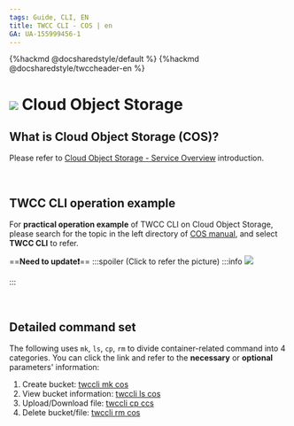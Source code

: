 ```yaml
---
tags: Guide, CLI, EN
title: TWCC CLI - COS | en
GA: UA-155999456-1
---
```


{%hackmd @docsharedstyle/default %}
{%hackmd @docsharedstyle/twccheader-en %}

# ![](https://cos.twcc.ai/SYS-MANUAL/uploads/upload_a798c7edb1b5032ecf92265a3150a7ec.png) Cloud Object Storage

## What is Cloud Object Storage (COS)?

Please refer to [Cloud Object Storage - Service Overview](https://man.twcc.ai/@twccdocs/doc-cos-main-en/%2F%40twccdocs%2Fcos-overview-en) introduction.

<br>

## TWCC CLI operation example

For **practical operation example** of TWCC CLI on Cloud Object Storage, please search for the topic in the left directory of [COS manual](https://man.twcc.ai/@twccdocs/doc-cos-main-en), and select **TWCC CLI** to refer.

==**Need to update:exclamation:**==
:::spoiler (Click to refer the picture)
:::info
![](https://cos.twcc.ai/SYS-MANUAL/uploads/upload_60bf217ced93847d77ca2f5778cb1291.png)

:::

<br>

## Detailed command set


The following uses `mk`, `ls`, `cp`, `rm` to divide container-related command into 4 categories. You can click the link and refer to the **necessary** or **optional** parameters' information:

1. Create bucket: [twccli mk cos](https://man.twcc.ai/@twccdocs/concept-cli-mk-cos-en)
2. View bucket information: [twccli ls cos](https://man.twcc.ai/@twccdocs/concept-cli-ls-cos-en)
3. Upload/Download file: [twccli cp ccs](https://man.twcc.ai/@twccdocs/concept-cli-cp-cos-en)
4. Delete bucket/file: [twccli rm cos](https://man.twcc.ai/@twccdocs/concept-cli-rm-cos-en)

